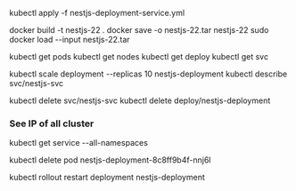 kubectl apply -f nestjs-deployment-service.yml

docker build -t nestjs-22 .
docker save -o nestjs-22.tar nestjs-22
sudo docker load --input nestjs-22.tar


kubectl get pods
kubectl get nodes
kubectl get deploy
kubectl get svc

kubectl scale deployment --replicas 10 nestjs-deployment
kubectl describe svc/nestjs-svc

kubectl delete svc/nestjs-svc
kubectl delete deploy/nestjs-deployment


### See IP of all cluster
kubectl get service --all-namespaces

kubectl delete pod nestjs-deployment-8c8ff9b4f-nnj6l

kubectl rollout restart deployment nestjs-deployment

